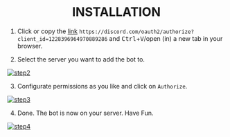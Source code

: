<h1 align="center">
INSTALLATION
</h1>

1. Click or copy the [link](https://discord.com/oauth2/authorize?client_id=1228396964970889286) ``https://discord.com/oauth2/authorize?client_id=1228396964970889286`` and <kbd>Ctrl</kbd>+<kbd>V</kbd>/open (in) a new tab in your browser.


2. Select the server you want to add the bot to.

[![step2](https://raven-sgwc.github.com/Buckshot-Roulette-Discord-Bot/web/images/step2.png)](https://raven-sgwc.github.io/Buckshot-Roulette-Discord-Bot/)


3. Configurate permissions as you like and click on ``Authorize``.

[![step3](https://raven-sgwc.github.com/Buckshot-Roulette-Discord-Bot/web/images/step3.png)](https://raven-sgwc.github.io/Buckshot-Roulette-Discord-Bot/)


4. Done. The bot is now on your server. Have Fun.

[![step4](https://raven-sgwc.github.com/Buckshot-Roulette-Discord-Bot/web/images/step4.png)](https://raven-sgwc.github.io/Buckshot-Roulette-Discord-Bot/)
